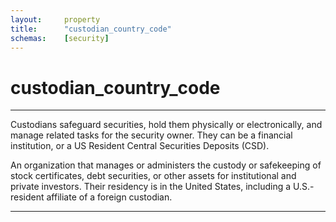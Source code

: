 ```yaml
---
layout:     property
title:      "custodian_country_code"
schemas:    [security]
---
```


# custodian_country_code

---

Custodians safeguard securities, hold them physically or electronically, and manage related tasks for the security owner. They can be a financial institution, or a US Resident Central Securities Deposits (CSD).

An organization that manages or administers the custody or safekeeping of stock certificates, debt securities, or other assets for institutional and private investors. Their residency is in the United States, including a U.S.-resident affiliate of a foreign custodian.


--- 